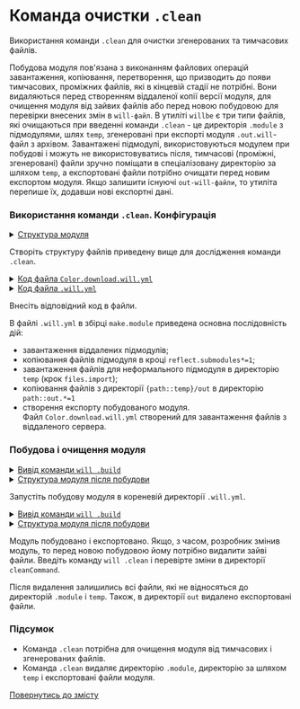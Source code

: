 # Команда очистки <code>.clean</code>

Використання команди <code>.clean</code> для очистки згенерованих та тимчасових файлів.

Побудова модуля пов'язана з виконанням файлових операцій завантаження, копіювання, перетворення, що призводить до появи тимчасових, проміжних файлів, які в кінцевій стадії не потрібні. Вони видаляються перед створенням віддаленої копії версії модуля, для очищення модуля від зайвих файлів або перед новою побудовою для перевірки внесених змін в `will-файл`. В утиліті `willbe` є три типи файлів, які очищаються при введенні команди `.clean` - це директорія `.module` з підмодулями, шлях `temp`, згенеровані при експорті модуля `.out.will`-файл з архівом. Завантажені підмодулі, використовуються модулем при побудові і можуть не використовуватись після, тимчасові (проміжні, згенеровані) файли зручно поміщати в спеціалізовану директорію за шляхом `temp`, а експортовані файли потрібно очищати перед новим експортом модуля. Якщо залишити існуючі `out-will-файли`, то утиліта перепише їх, додавши нові експортні дані.   

### Використання команди `.clean`. Конфігурація

<details>
  <summary><u>Структура модуля</u></summary>

```
cleanCommand
        ├── module
        │     └── Color.download.will.yml
        └── .will.yml

```

</details>

Створіть структуру файлів приведену вище для дослідження команди `.clean`.

<details>
  <summary><u>Код файла <code>Color.download.will.yml</code></u></summary>

```yaml
about :

  name : downloadFiles
  version : 0.0.1

path :

  in : '..'
  predefined.remote : 'git+https:///github.com/Wandalen/wColor.git'
  predefined.local : './temp'

reflector :

  download.files :
    src : path::predefined.remote
    dst : path::predefined.local

build :

  download.files :
    criterion :
      default : 1
    steps :
      - step::download.files

```

</details>
<details>
  <summary><u>Код файла <code>.will.yml</code></u></summary>

```yaml
about :

  name : cleanCommand
  description : "To use .clean command"
  version : 0.0.1

submodule :

  Tools : git+https:///github.com/Wandalen/wTools.git/out/wTools#master

path :

  in : '.'
  out : 'out'
  temp : 'temp'
  out.debug :
    path : './out/module.debug'
    criterion :
      debug : 1
  out.release :
    path : './out/module.release'
    criterion :
      debug : 0

reflector :

  reflect.submodules :
    inherit : submodule::*/exported::*=1/reflector::exportedFiles*=1
    dst :
      basePath : .
      prefixPath : path::out.*=1
    criterion :
      debug : 1
    step : predefined.reflector

  reflect.files :
    filePath :
      '*.yml' : false
      '{path::temp}/out' : path::out.*=1
    criterion :
      debug : 1

step :

  files.import :
    currentPath : path::predefined.dir
    shell : 'will .each module .build'

  export.module :
    export : path::out.*=1
    criterion :
      debug : 1

build :

  make.module :
    criterion :
      default : 1
      debug : 1
    steps :
      - submodules.download
      - reflect.submodules*=1
      - files.import
      - reflect.files
      - export.module*=1

```

</details>

Внесіть відповідний код в файли.

В файлі `.will.yml` в збірці `make.module` приведена основна послідовність дій: 
- завантаження віддалених підмодулів;
- копіювання файлів підмодуля в кроці `reflect.submodules*=1`;
- завантаження файлів для неформального підмодуля в директорію `temp` (крок `files.import`);
- копіювання файлів з директорії `{path::temp}/out` в директорію `path::out.*=1`
- створення експорту побудованого модуля.   
Файл `Color.download.will.yml` створений для завантаження файлів з віддаленого сервера.   

### Побудова і очищення модуля

<details>
  <summary><u>Вивід команди <code>will .build</code></u></summary>

```
[user@user ~]$ will .build
...
 . Read 1 will-files in 1.491s

  Building module::cleanCommand / build::make.module
     . Read : /path_to_file/.module/Tools/out/wTools.out.will.yml
     + module::Tools version master was downloaded in 21.695s
   + 1/1 submodule(s) of module::cleanCommand were downloaded in 21.704s
   + reflect.submodules reflected 56 files /path_to_file/ : out/module.debug <- .module/Tools/proto in 2.059s
 > will .each module .build
Command ".each module .build"

Module at /path_to_file/module/Color.download.will.yml
 . Read : /path_to_file/module/Color.download.will.yml
 . Read 1 will-files in 1.189s

    Building module::downloadFiles / build::download.files
     + download.files reflected 71 files :/// : path_to_file/temp <- git+https://github.com/Wandalen/wColor.git in 4.383s
    Built module::downloadFiles / build::download.files in 4.438s

   + reflect.files reflected 9 files /path_to_file/ : out/module.debug <- temp/out in 0.603s
   + Write out archive /path_to_file/out/ : cleanCommand.out.tgs <- module.debug
   + Write out will-file /path_to_file/out/cleanCommand.out.will.yml
   + Exported make.module with 64 files in 2.675s
  Built module::cleanCommand / build::make.module in 39.521s

```

</details>
<details>
  <summary><u>Структура модуля після побудови</u></summary>

```
cleanCommand
        ├── .module
        │     └── Tools
        ├── module
        │     └── Color.download.will.yml
        ├── out
        │    ├── module.debug
        │    │           ├── debug
        │    │           └── dwtools
        │    ├── cleanCommand.out.tgs
        │    └── cleanCommand.out.will.yml
        ├── temp
        │     ├── out
        │    ...   ├── debug
        │          └── wColor.out.will.yml
        └── .will.yml

```

</details>

Запустіть побудову модуля в кореневій директорії `.will.yml`.  

<details>
  <summary><u>Вивід команди <code>will .build</code></u></summary>

```
[user@user ~]$ will .clean
...
 - Clean deleted 323 file(s) in 1.227s

```

</details>
<details>
  <summary><u>Структура модуля після побудови</u></summary>

```
cleanCommand
        ├── module
        │     └── Color.download.will.yml
        ├── out
        │    └── module.debug
        │                ├── debug
        │                └── dwtools
        └── .will.yml

```

</details>

Модуль побудовано і експортовано. Якщо, з часом, розробник змінив модуль, то перед новою побудовою йому потрібно видалити зайві файли. Введіть команду `will .clean` і перевірте зміни в директорії `cleanCommand`.

Після видалення залишились всі файли, які не відносяться до директорій `.module` i `temp`. Також, в директорії `out` видалено експортовані файли.

### Підсумок  

- Команда `.clean` потрібна для очищення модуля від тимчасових і згенерованих файлів.
- Команда `.clean` видаляє директорію `.module`, директорію за шляхом `temp` i експортовані файли модуля.  

[Повернутись до змісту](../README.md#tutorials)
